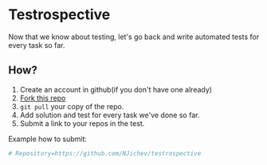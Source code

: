 # Testrospective

Now that we know about testing, let's go
back and write automated tests for every
task so far.

## How?

1. Create an account in github(if you don't have one already)
2. [Fork this repo](https://github.com/NJichev/testrospective)
3. `git pull` your copy of the repo.
4. Add solution and test for every task we've done so far.
5. Submit a link to your repos in the test.

Example how to submit:

```ruby
# Repository=https://github.com/NJichev/testrospective
```
